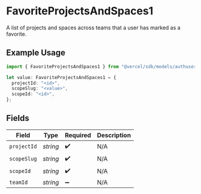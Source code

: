 # FavoriteProjectsAndSpaces1

A list of projects and spaces across teams that a user has marked as a favorite.

## Example Usage

```typescript
import { FavoriteProjectsAndSpaces1 } from "@vercel/sdk/models/authuser.js";

let value: FavoriteProjectsAndSpaces1 = {
  projectId: "<id>",
  scopeSlug: "<value>",
  scopeId: "<id>",
};
```

## Fields

| Field              | Type               | Required           | Description        |
| ------------------ | ------------------ | ------------------ | ------------------ |
| `projectId`        | *string*           | :heavy_check_mark: | N/A                |
| `scopeSlug`        | *string*           | :heavy_check_mark: | N/A                |
| `scopeId`          | *string*           | :heavy_check_mark: | N/A                |
| `teamId`           | *string*           | :heavy_minus_sign: | N/A                |